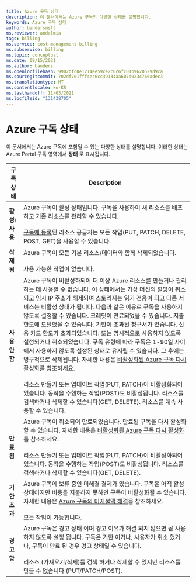 ```yaml
---
title: Azure 구독 상태
description: 이 문서에서는 Azure 구독의 다양한 상태를 설명합니다.
keywords: Azure 구독 상태
author: bandersmsft
ms.reviewer: andalmia
tags: billing
ms.service: cost-management-billing
ms.subservice: billing
ms.topic: conceptual
ms.date: 09/15/2021
ms.author: banders
ms.openlocfilehash: 9902bfc0e1214ee59ce2c0c6fc01b9620529d9ca
ms.sourcegitcommit: 702df701fff4ec6cc39134aa607d023c766adec3
ms.translationtype: MT
ms.contentlocale: ko-KR
ms.lasthandoff: 11/03/2021
ms.locfileid: "131438705"
---
```

# <a name="azure-subscription-states"></a>Azure 구독 상태

이 문서에서는 Azure 구독에 포함될 수 있는 다양한 상태를 설명합니다. 이러한 상태는 Azure Portal 구독 영역에서 **상태** 로 표시됩니다.

| 구독 상태 | Description |
|-------------| ----------------|
| **활성**/**사용** | Azure 구독이 활성 상태입니다. 구독을 사용하여 새 리소스를 배포하고 기존 리소스를 관리할 수 있습니다.<br><br>[구독에 등록](../../azure-resource-manager/management/resource-providers-and-types.md#azure-portal)된 리소스 공급자는 모든 작업(PUT, PATCH, DELETE, POST, GET)을 사용할 수 있습니다. |
| **삭제됨** | Azure 구독이 모든 기본 리소스/데이터와 함께 삭제되었습니다.<br><br>사용 가능한 작업이 없습니다. |
| **사용 안 함** | Azure 구독이 비활성화되어 더 이상 Azure 리소스를 만들거나 관리하는 데 사용할 수 없습니다. 이 상태에서는 가상 머신의 할당이 취소되고 임시 IP 주소가 해제되며 스토리지는 읽기 전용이 되고 다른 서비스는 비활성 상태가 됩니다. 다음과 같은 이유로 구독을 사용하지 않도록 설정할 수 있습니다. 크레딧이 만료되었을 수 있습니다. 지출 한도에 도달했을 수 있습니다. 기한이 초과된 청구서가 있습니다. 신용 카드 한도가 초과되었습니다. 또는 명시적으로 사용하지 않도록 설정되거나 취소되었습니다. 구독 유형에 따라 구독은 1-90일 사이에서 사용하지 않도록 설정된 상태로 유지될 수 있습니다. 그 후에는 영구적으로 삭제됩니다. 자세한 내용은 [비활성화된 Azure 구독 다시 활성화](subscription-disabled.md)를 참조하세요.<br><br>리소스 만들기 또는 업데이트 작업(PUT, PATCH)이 비활성화되어 있습니다. 동작을 수행하는 작업(POST)도 비활성됩니다. 리소스를 검색하거나 삭제할 수 있습니다(GET, DELETE). 리소스를 계속 사용할 수 있습니다. |
| **만료됨** | Azure 구독이 취소되어 만료되었습니다. 만료된 구독을 다시 활성화할 수 있습니다. 자세한 내용은 [비활성화된 Azure 구독 다시 활성화](subscription-disabled.md)를 참조하세요.<br><br>리소스 만들기 또는 업데이트 작업(PUT, PATCH)이 비활성화되어 있습니다. 동작을 수행하는 작업(POST)도 비활성됩니다. 리소스를 검색하거나 삭제할 수 있습니다(GET, DELETE).|
| **기한 초과** | Azure 구독에 보류 중인 미해결 결제가 있습니다. 구독은 아직 활성 상태이지만 비용을 지불하지 못하면 구독이 비활성화될 수 있습니다. 자세한 내용은 [Azure 구독의 미지불액 해결](resolve-past-due-balance.md)을 참조하세요.<br><br>모든 작업이 가능합니다. |
| **경고함** | Azure 구독은 경고 상태 이며 경고 이유가 해결 되지 않으면 곧 사용 하지 않도록 설정 됩니다. 구독은 기한 이거나, 사용자가 취소 했거나, 구독이 만료 된 경우 경고 상태일 수 있습니다.<br><br>리소스 (가져오기/삭제)를 검색 하거나 삭제할 수 있지만 리소스를 만들 수 없습니다 (PUT/PATCH/POST). |
